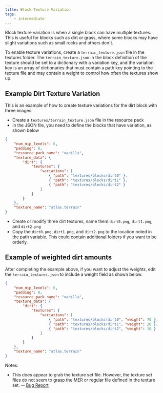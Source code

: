 ```yaml
---
title: Block Texture Variation
tags:
    - intermediate
---
```


Block texture variation is when a single block can have multiple textures. This is useful for blocks such as dirt or grass, where some blocks may have slight variations such as small rocks and others don't.

To enable texture variations, create a `terrain_texture.json` file in the textures folder. The `terrain_texture.json` in the block definition of the texture should be set to a dictionary with a variation key, and the variation key is an array of dictionaries that must contain a path key pointing to the texture file and may contain a weight to control how often the textures show up.

## Example Dirt Texture Variation

This is an example of how to create texture variations for the dirt block with three images:

-   Create a `textures/terrain_texture.json` file in the resource pack
-   In the JSON file, you need to define the blocks that have variation, as shown below

<CodeHeader></CodeHeader>

```json
{
	"num_mip_levels": 0,
	"padding": 0,
	"resource_pack_name": "vanilla",
	"texture_data": {
		"dirt": {
			"textures": {
				"variations": [
					{ "path": "textures/blocks/dirt0" },
					{ "path": "textures/blocks/dirt1" },
					{ "path": "textures/blocks/dirt2" }
				]
			}
		}
	},
	"texture_name": "atlas.terrain"
}
```

-   Create or modify three dirt textures, name them `dirt0.png`, `dirt1.png`, and `dirt2.png`
-   Copy the `dirt0.png`, `dirt1.png`, and `dirt2.png` to the location noted in the path variable. This could contain additional folders if you want to be orderly.

## Example of weighted dirt amounts

After completing the example above, if you want to adjust the weights, edit the `terrain_textures.json` to include a weight field as shown below.

<CodeHeader></CodeHeader>

```json
{
	"num_mip_levels": 0,
	"padding": 0,
	"resource_pack_name": "vanilla",
	"texture_data": {
		"dirt": {
			"textures": {
				"variations": [
					{ "path": "textures/blocks/dirt0", "weight": 70 },
					{ "path": "textures/blocks/dirt1", "weight": 20 },
					{ "path": "textures/blocks/dirt2", "weight": 10 }
				]
			}
		}
	},
	"texture_name": "atlas.terrain"
}
```

Notes:
-   This does appear to grab the texture set file. However, the texture set files do not seem to grasp the MER or regular file defined in the texture set.
    -- [Bug Report](https://bugs.mojang.com/browse/MCPE-126617)
